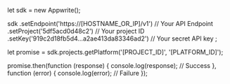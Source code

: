 let sdk = new Appwrite();

sdk
    .setEndpoint('https://[HOSTNAME_OR_IP]/v1') // Your API Endpoint
    .setProject('5df5acd0d48c2') // Your project ID
    .setKey('919c2d18fb5d4...a2ae413da83346ad2') // Your secret API key
;

let promise = sdk.projects.getPlatform('[PROJECT_ID]', '[PLATFORM_ID]');

promise.then(function (response) {
    console.log(response); // Success
}, function (error) {
    console.log(error); // Failure
});